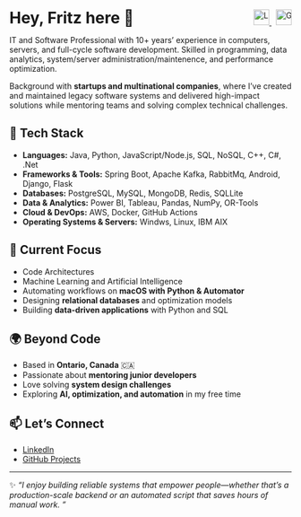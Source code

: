 <div style="display: flex; align-items: center; justify-content: space-between; max-width: 100%;">
  <div style="flex: 1;">
    <h1 style="margin: 0; padding: 0;">Hey, Fritz here 👋</h1>
  </div>
  <div style="text-align: right; white-space: nowrap; margin-left: 10px;">
    <a href="https://www.linkedin.com/in/hilfritzcamallere/" target="_blank">
      <img src="https://img.shields.io/badge/LinkedIn-blue?style=flat&logo=linkedin&logoColor=white" alt="LinkedIn" height="28">
    </a>&nbsp;
    <a href="https://github.com/hilfritz" target="_blank">
      <img src="https://img.shields.io/badge/GitHub-black?style=flat&logo=github&logoColor=white" alt="GitHub" height="28">
    </a>
  </div>
</div>
<p>
IT and Software Professional with 10+ years’ experience in computers, servers, and full-cycle software development. Skilled in programming, data analytics, system/server administration/maintenence, and performance optimization. </p>


<p>
Background with <strong>startups and multinational companies</strong>, where I’ve created and maintained legacy software systems and delivered high-impact solutions while mentoring teams and solving complex technical challenges. </p>

## 🔧 Tech Stack
- **Languages:** Java, Python, JavaScript/Node.js, SQL, NoSQL, C++, C#, .Net
- **Frameworks & Tools:** Spring Boot, Apache Kafka, RabbitMq, Android, Django, Flask
- **Databases:** PostgreSQL, MySQL, MongoDB, Redis, SQLLite  
- **Data & Analytics:** Power BI, Tableau, Pandas, NumPy, OR-Tools  
- **Cloud & DevOps:** AWS, Docker, GitHub Actions
- **Operating Systems & Servers:** Windws, Linux, IBM AIX

## 📌 Current Focus

- Code Architectures
- Machine Learning and Artificial Intelligence
- Automating workflows on **macOS with Python & Automator**  
- Designing **relational databases** and optimization models  
- Building **data-driven applications** with Python and SQL  

## 🌍 Beyond Code
- Based in **Ontario, Canada** 🇨🇦  
- Passionate about **mentoring junior developers**  
- Love solving **system design challenges**  
- Exploring **AI, optimization, and automation** in my free time  

## 📫 Let’s Connect
- [LinkedIn](https://www.linkedin.com/in/hilfritzcamallere/)  
- [GitHub Projects](https://github.com/hilfritz)  

---

✨ _“I enjoy building reliable systems that empower people—whether that’s a production-scale backend or an automated script that saves hours of manual work. ”_  
